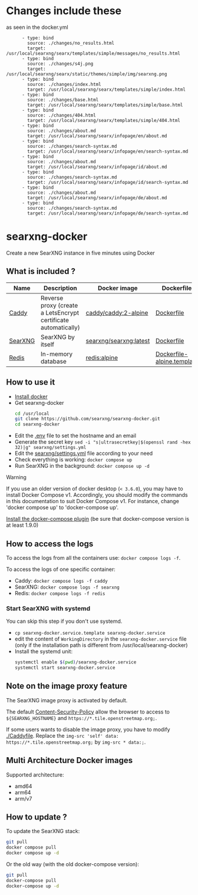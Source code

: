 # Changes include these
as seen in the docker.yml
```
      - type: bind
        source: ./changes/no_results.html
        target: /usr/local/searxng/searx/templates/simple/messages/no_results.html
      - type: bind
        source: ./changes/s4j.png
        target: /usr/local/searxng/searx/static/themes/simple/img/searxng.png
      - type: bind
        source: ./changes/index.html
        target: /usr/local/searxng/searx/templates/simple/index.html
      - type: bind
        source: ./changes/base.html
        target: /usr/local/searxng/searx/templates/simple/base.html
      - type: bind
        source: ./changes/404.html
        target: /usr/local/searxng/searx/templates/simple/404.html
      - type: bind
        source: ./changes/about.md
        target: /usr/local/searxng/searx/infopage/en/about.md
      - type: bind
        source: ./changes/search-syntax.md
        target: /usr/local/searxng/searx/infopage/en/search-syntax.md
      - type: bind
        source: ./changes/about.md
        target: /usr/local/searxng/searx/infopage/id/about.md
      - type: bind
        source: ./changes/search-syntax.md
        target: /usr/local/searxng/searx/infopage/id/search-syntax.md
      - type: bind
        source: ./changes/about.md
        target: /usr/local/searxng/searx/infopage/de/about.md
      - type: bind
        source: ./changes/search-syntax.md
        target: /usr/local/searxng/searx/infopage/de/search-syntax.md
```

# searxng-docker

Create a new SearXNG  instance in five minutes using Docker

## What is included ?

| Name | Description | Docker image | Dockerfile |
| -- | -- | -- | -- |
| [Caddy](https://github.com/caddyserver/caddy) | Reverse proxy (create a LetsEncrypt certificate automatically) | [caddy/caddy:2-alpine](https://hub.docker.com/_/caddy) | [Dockerfile](https://github.com/caddyserver/caddy-docker) |
| [SearXNG](https://github.com/searxng/searxng) | SearXNG by itself | [searxng/searxng:latest](https://hub.docker.com/r/searxng/searxng) | [Dockerfile](https://github.com/searxng/searxng/blob/master/Dockerfile) |
| [Redis](https://github.com/redis/redis) | In-memory database | [redis:alpine](https://hub.docker.com/_/redis) | [Dockerfile-alpine.template](https://github.com/docker-library/redis/blob/master/Dockerfile-alpine.template) |

## How to use it
- [Install docker](https://docs.docker.com/install/)
- Get searxng-docker
  ```sh
  cd /usr/local
  git clone https://github.com/searxng/searxng-docker.git
  cd searxng-docker
  ```
- Edit the [.env](https://github.com/searxng/searxng-docker/blob/master/.env) file to set the hostname and an email
- Generate the secret key `sed -i "s|ultrasecretkey|$(openssl rand -hex 32)|g" searxng/settings.yml`
- Edit the [searxng/settings.yml](https://github.com/searxng/searxng-docker/blob/master/searxng/settings.yml) file according to your need
- Check everything is working: `docker compose up`
- Run SearXNG in the background: `docker compose up -d`

> [!WARNING]  
> If you use an older version of docker desktop (`< 3.6.0`), you may have to install Docker Compose v1.
> Accordingly, you should modify the commands in this documentation to suit Docker Compose v1. For instance, change 'docker compose up' to 'docker-compose up'.
>
> [Install the docker-compose plugin](https://docs.docker.com/compose/install/#scenario-two-install-the-compose-plugin) (be sure that docker-compose version is at least 1.9.0)

## How to access the logs
To access the logs from all the containers use: `docker compose logs -f`.

To access the logs of one specific container:
- Caddy: `docker compose logs -f caddy`
- SearXNG: `docker compose logs -f searxng`
- Redis: `docker compose logs -f redis`

### Start SearXNG with systemd

You can skip this step if you don't use systemd.

- ```cp searxng-docker.service.template searxng-docker.service```
- edit the content of ```WorkingDirectory``` in the ```searxng-docker.service``` file (only if the installation path is different from /usr/local/searxng-docker)
- Install the systemd unit:
  ```sh
  systemctl enable $(pwd)/searxng-docker.service
  systemctl start searxng-docker.service
  ```

## Note on the image proxy feature

The SearXNG image proxy is activated by default.

The default [Content-Security-Policy](https://developer.mozilla.org/en-US/docs/Web/HTTP/Headers/Content-Security-Policy) allow the browser to access to ```${SEARXNG_HOSTNAME}``` and ```https://*.tile.openstreetmap.org;```.

If some users wants to disable the image proxy, you have to modify [./Caddyfile](https://github.com/searxng/searxng-docker/blob/master/Caddyfile). Replace the ```img-src 'self' data: https://*.tile.openstreetmap.org;``` by ```img-src * data:;```.

## Multi Architecture Docker images

Supported architecture:
- amd64
- arm64
- arm/v7

## How to update ?

To update the SearXNG stack:

```sh
git pull
docker compose pull
docker compose up -d
```

Or the old way (with the old docker-compose version):
```sh
git pull
docker-compose pull
docker-compose up -d
```
